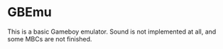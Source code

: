 # GBEmu
This is a basic Gameboy emulator. Sound is not implemented at all, and some MBCs are not finished.
